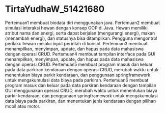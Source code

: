 # TirtaYudhaW_51421680

Pertemuan1 membuat biodata diri menggunakan java.
Pertemuan2 membuat simulasi interaksi hewan dengan konsep OOP di Java. Hewan memiliki atribut nama dan energi, serta dapat berjalan (mengurangi energi), makan (menambah energi), dan statusnya bisa ditampilkan. Pengguna mengontrol perilaku hewan melalui input perintah di konsol.
Pertemuan3 membuat menampilkan, menyimpan, update, dan hapus pada data mahasiswa dengan operasi CRUD.
Pertemuan4 membuat tampilan interface pada GUI menampilkan, menyimpan, update, dan hapus pada data mahasiswa dengan operasi CRUD.
Pertemuan5 membuat program masuk dan keluar pada data parkiran kendaraan dengan operasi CRUD, merubah waktu untuk menentukan biaya parkir kendaraan, dan penggunaan springframework untuk mengakumulasi data biaya pada parkiran.
Pertemuan6 membuat program masuk dan keluar pada data parkiran kendaraan dengan tampilan GUI menggunakan operasi CRUD, merubah waktu untuk menentukan biaya parkir kendaraan, dan penggunaan springframework untuk mengakumulasi data biaya pada parkiran, dan menentukan jenis kendaraan dengan pilihan mobil atau motor.
